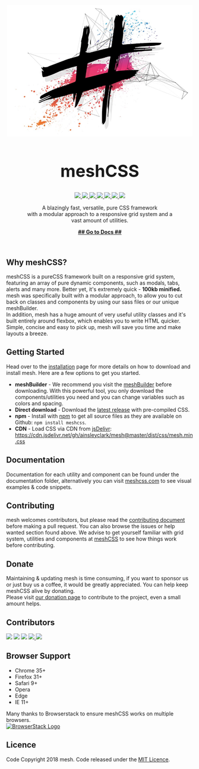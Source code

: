 <p align="center">
  <a href="https://www.meshcss.com">
    <img alt="mesh-logo" src="res/mesh-background-min.jpg" width="500">
  </a>
</p>

<h1 align="center" style="font-size: 3.2em">
  meshCSS
</h1>
<p align="center">
  <a href="https://bundlephobia.com/result?p=meshcss">
    <img src="https://img.shields.io/bundlephobia/min/meshcss.svg?label=minified&color=ff69b4">
  </a>
  <a href="https://www.codefactor.io/repository/github/ainsleyclark/mesh">
    <img src="https://www.codefactor.io/repository/github/ainsleyclark/mesh/badge">
  </a>
  <a href="https://discord.gg/geBW7CN">
    <img src="https://img.shields.io/discord/569873903237857300.svg?brightgreen">
  </a>
  <a href="https://snyk.io/test/github/ainsleyclark/mesh?targetFile=package.json">
    <img src="https://snyk.io/test/github/ainsleyclark/mesh/badge.svg?targetFile=package.json">
  </a>
  <a href="https://github.com/ainsleyclark/mesh/issues">
    <img src="https://img.shields.io/badge/contributions-welcome-brightgreen.svg?style=flat">
  </a>
  <a href="https://david-dm.org/ainsleyclark/mesh">
    <img src="https://david-dm.org/ainsleyclark/mesh.svg">
  </a>
  <a href="https://github.com/ainsleyclark/mesh/blob/master/LICENSE">
    <img src="https://img.shields.io/badge/license-MIT-blue.svg?style=flat-square">
  </a>
</p>

<p align="center">
  A blazingly fast, versatile, pure CSS framework <br>
  with a modular approach to a responsive grid system and a <br>
  vast amount of utilities.<br>
</p>

<p align="center">
  <a href="https://www.meshcss.com/"><strong>## Go to Docs ##</strong></a>
</p>

<br/>

## Why meshCSS?

meshCSS is a pureCSS framework built on a responsive grid system, featuring an array of pure dynamic components, such as modals, tabs, alerts and many more. Better yet,
it's extremely quick - <strong>100kb minified.</strong><br />
mesh was specifically built with a modular approach, to allow you to cut back on classes and components by using our sass files or our unique meshBuilder.<br/>
In addition, mesh has a huge amount of very useful utility classes and it's built entirely around flexbox, which enables you to write HTML quicker.<br/>
Simple, concise and easy to pick up, mesh will save you time and make layouts a breeze.

## Getting Started

Head over to the [installation](https://meshcss.com/documentation/getting-started/installation) page for more details on how to download and install mesh. Here are a few options to get you started.

- **meshBuilder** - We recommend you visit the [meshBuilder](https://www.meshcss.com/builder) before downloading. With this powerful tool, you only download the components/utilities you need and you can change variables such as colors and spacing.
- **Direct download** - Download the [latest release](https://github.com/ainsleyclark/mesh/releases/latest) with pre-compiled CSS.
- **npm** - Install with [npm](https://npmjs.com) to get all source files as they are available on Github: ```npm install meshcss```.
- **CDN** - Load CSS via CDN from [jsDelivr](https://cdn.jsdelivr.net/gh/ainsleyclark/mesh@master/dist/css/mesh.min.css): https://cdn.jsdelivr.net/gh/ainsleyclark/mesh@master/dist/css/mesh.min.css


## Documentation

Documentation for each utility and component can be found under the documentation folder, alternatively you can visit [meshcss.com](https://www.meshcss.com) to see visual examples & code snippets.

## Contributing 

mesh welcomes contributors, but please read the [contributing document](CONTRIBUTING.md) before making a pull request. You can also browse the issues or help wanted section found above.
We advise to get yourself familiar with grid system, utilities and components at [meshCSS](https://www.meshcss.com) to see how things work before contributing.


## Donate
Maintaining & updating mesh is time consuming, if you want to sponsor us or just buy us a coffee, it would be greatly appreciated. You can help keep meshCSS alive by donating. 
<br>Please visit [our donation page](https://www.paypal.com/cgi-bin/webscr?cmd=_s-xclick&hosted_button_id=HEC5AZCBWH2B6&source=url) to contribute to the project, even a small amount helps.

## Contributors

<p float="left">
	<a href="https://github.com/ainsleyclark"><img src="https://avatars.githubusercontent.com/ainsleyclark" width="60px;"/></a>
	<a href="https://github.com/nicholsk18"><img src="https://avatars.githubusercontent.com/nicholsk18" width="60px;"/></a>
	<a href="https://github.com/Hazetheai"><img src="https://avatars.githubusercontent.com/Hazetheai" width="60px;"/></a>
	<a href="https://github.com/versustune"><img src="https://avatars.githubusercontent.com/versustune" width="60px;"/</a>
	<a href="https://github.com/kassuro"><img src="https://avatars.githubusercontent.com/kassuro" width="60px;"/></a>
</p>

## Browser Support

- Chrome 35+
- Firefox 31+
- Safari 9+
- Opera
- Edge
- IE 11+

Many thanks to Browserstack to ensure meshCSS works on multiple browsers.<br/>
<a href="https://www.browserstack.com/">
  <img alt="BrowserStack Logo" src="https://www.meshcss.com/assets/img/browserstack-logo.png" width="144">
</a>

## Licence
Code Copyright 2018 mesh. Code released under the [MIT Licence](LICENCE).
